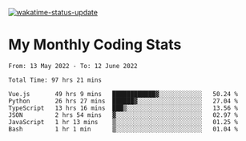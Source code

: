 [![wakatime-status-update](https://github.com/noopurphalak/noopurphalak/workflows/wakatime-status-update/badge.svg)](https://github.com/noopurphalak/noopurphalak/actions/workflows/main.yml)

# My Monthly Coding Stats

<!--START_SECTION:waka-->

```text
From: 13 May 2022 - To: 12 June 2022

Total Time: 97 hrs 21 mins

Vue.js       49 hrs 9 mins   ████████████▓░░░░░░░░░░░░   50.24 %
Python       26 hrs 27 mins  ██████▓░░░░░░░░░░░░░░░░░░   27.04 %
TypeScript   13 hrs 16 mins  ███▒░░░░░░░░░░░░░░░░░░░░░   13.56 %
JSON         2 hrs 54 mins   ▓░░░░░░░░░░░░░░░░░░░░░░░░   02.97 %
JavaScript   1 hr 13 mins    ▒░░░░░░░░░░░░░░░░░░░░░░░░   01.25 %
Bash         1 hr 1 min      ▒░░░░░░░░░░░░░░░░░░░░░░░░   01.04 %
```

<!--END_SECTION:waka-->
